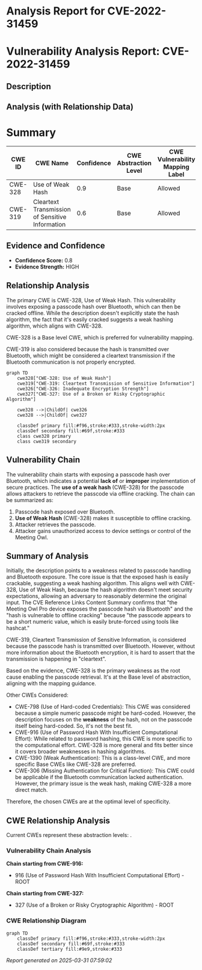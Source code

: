 # Analysis Report for CVE-2022-31459

# Vulnerability Analysis Report: CVE-2022-31459

## Description



## Analysis (with Relationship Data)

# Summary
| CWE ID | CWE Name | Confidence | CWE Abstraction Level | CWE Vulnerability Mapping Label | CWE-Vulnerability Mapping Notes |
|---|---|---|---|---|---|
| CWE-328 | Use of Weak Hash | 0.9 | Base | Allowed | Primary CWE |
| CWE-319 | Cleartext Transmission of Sensitive Information | 0.6 | Base | Allowed | Secondary Candidate |

## Evidence and Confidence

*   **Confidence Score:** 0.8
*   **Evidence Strength:** HIGH

## Relationship Analysis
The primary CWE is CWE-328, Use of Weak Hash. This vulnerability involves exposing a passcode hash over Bluetooth, which can then be cracked offline. While the description doesn't explicitly state the hash algorithm, the fact that it's easily cracked suggests a weak hashing algorithm, which aligns with CWE-328.

CWE-328 is a Base level CWE, which is preferred for vulnerability mapping.

CWE-319 is also considered because the hash is transmitted over Bluetooth, which might be considered a cleartext transmission if the Bluetooth communication is not properly encrypted.

```mermaid
graph TD
    cwe328["CWE-328: Use of Weak Hash"]
    cwe319["CWE-319: Cleartext Transmission of Sensitive Information"]
    cwe326["CWE-326: Inadequate Encryption Strength"]
    cwe327["CWE-327: Use of a Broken or Risky Cryptographic Algorithm"]

    cwe328 -->|ChildOf| cwe326
    cwe328 -->|ChildOf| cwe327

    classDef primary fill:#f96,stroke:#333,stroke-width:2px
    classDef secondary fill:#69f,stroke:#333
    class cwe328 primary
    class cwe319 secondary
```

## Vulnerability Chain
The vulnerability chain starts with exposing a passcode hash over Bluetooth, which indicates a potential **lack of** or **improper** implementation of secure practices. The **use of a weak hash** (CWE-328) for the passcode allows attackers to retrieve the passcode via offline cracking. The chain can be summarized as:

1.  Passcode hash exposed over Bluetooth.
2.  **Use of Weak Hash** (CWE-328) makes it susceptible to offline cracking.
3.  Attacker retrieves the passcode.
4.  Attacker gains unauthorized access to device settings or control of the Meeting Owl.

## Summary of Analysis
Initially, the description points to a weakness related to passcode handling and Bluetooth exposure. The core issue is that the exposed hash is easily crackable, suggesting a weak hashing algorithm. This aligns well with CWE-328, Use of Weak Hash, because the hash algorithm doesn't meet security expectations, allowing an adversary to reasonably determine the original input. The CVE Reference Links Content Summary confirms that "the Meeting Owl Pro device exposes the passcode hash via Bluetooth" and the "hash is vulnerable to offline cracking" because "the passcode appears to be a short numeric value, which is easily brute-forced using tools like hashcat."

CWE-319, Cleartext Transmission of Sensitive Information, is considered because the passcode hash is transmitted over Bluetooth. However, without more information about the Bluetooth encryption, it is hard to assert that the transmission is happening in "cleartext".

Based on the evidence, CWE-328 is the primary weakness as the root cause enabling the passcode retrieval. It's at the Base level of abstraction, aligning with the mapping guidance.

Other CWEs Considered:

*   CWE-798 (Use of Hard-coded Credentials): This CWE was considered because a simple numeric passcode might be hard-coded. However, the description focuses on the **weakness** of the hash, not on the passcode itself being hard-coded. So, it's not the best fit.
*   CWE-916 (Use of Password Hash With Insufficient Computational Effort): While related to password hashing, this CWE is more specific to the computational effort. CWE-328 is more general and fits better since it covers broader weaknesses in hashing algorithms.
*   CWE-1390 (Weak Authentication): This is a class-level CWE, and more specific Base CWEs like CWE-328 are preferred.
*   CWE-306 (Missing Authentication for Critical Function): This CWE could be applicable if the Bluetooth communication lacked authentication. However, the primary issue is the weak hash, making CWE-328 a more direct match.

Therefore, the chosen CWEs are at the optimal level of specificity.


## CWE Relationship Analysis

Current CWEs represent these abstraction levels: .


### Vulnerability Chain Analysis

**Chain starting from CWE-916:**
- 916 (Use of Password Hash With Insufficient Computational Effort) - ROOT


**Chain starting from CWE-327:**
- 327 (Use of a Broken or Risky Cryptographic Algorithm) - ROOT



### CWE Relationship Diagram

```mermaid
graph TD
    classDef primary fill:#f96,stroke:#333,stroke-width:2px
    classDef secondary fill:#69f,stroke:#333
    classDef tertiary fill:#9e9,stroke:#333
```



*Report generated on 2025-03-31 07:59:02*
